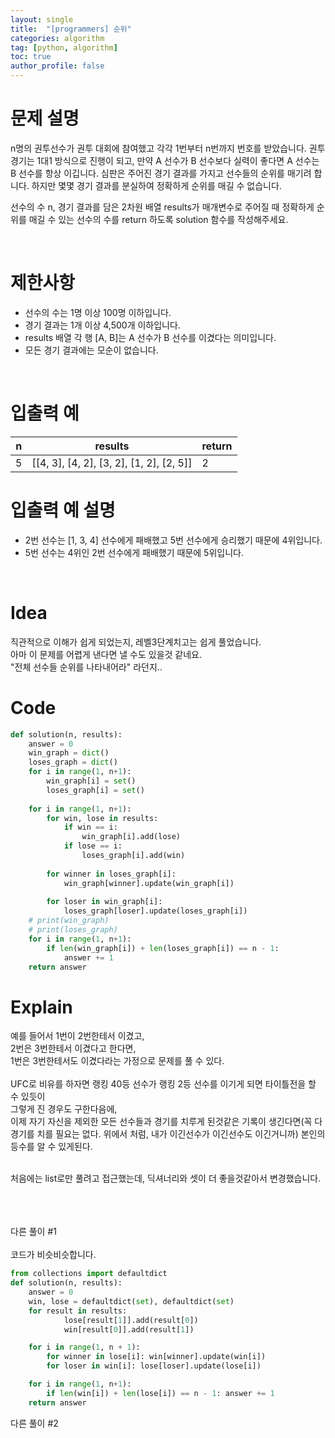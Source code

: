 ```yaml
---
layout: single
title:  "[programmers] 순위"
categories: algorithm
tag: [python, algorithm]
toc: true
author_profile: false
---
```



# 문제 설명
n명의 권투선수가 권투 대회에 참여했고 각각 1번부터 n번까지 번호를 받았습니다. 권투 경기는 1대1 방식으로 진행이 되고, 만약 A 선수가 B 선수보다 실력이 좋다면 A 선수는 B 선수를 항상 이깁니다. 심판은 주어진 경기 결과를 가지고 선수들의 순위를 매기려 합니다. 하지만 몇몇 경기 결과를 분실하여 정확하게 순위를 매길 수 없습니다.

선수의 수 n, 경기 결과를 담은 2차원 배열 results가 매개변수로 주어질 때 정확하게 순위를 매길 수 있는 선수의 수를 return 하도록 solution 함수를 작성해주세요.<br/>


<br/>


# 제한사항

- 선수의 수는 1명 이상 100명 이하입니다.
- 경기 결과는 1개 이상 4,500개 이하입니다.
- results 배열 각 행 [A, B]는 A 선수가 B 선수를 이겼다는 의미입니다.
- 모든 경기 결과에는 모순이 없습니다.

<br/>







# 입출력 예

<table class="tg">
<thead>
  <tr>
    <th class="tg-0pky">n</th>
    <th class="tg-0lax">results</th>
    <th class="tg-0lax">return</th>
  </tr>
</thead>
<tbody>
  <tr>
    <td class="tg-0lax">5</td>
    <td class="tg-0lax">[[4, 3], [4, 2], [3, 2], [1, 2], [2, 5]]</td>
    <td class="tg-0lax">2</td>
  </tr>
</tbody>
</table>


# 입출력 예 설명
- 2번 선수는 [1, 3, 4] 선수에게 패배했고 5번 선수에게 승리했기 때문에 4위입니다.
- 5번 선수는 4위인 2번 선수에게 패배했기 때문에 5위입니다.

<br/>


# Idea
직관적으로 이해가 쉽게 되었는지, 레벨3단계치고는 쉽게 풀었습니다.<br/>
아마 이 문제를 어렵게 낸다면 낼 수도 있을것 같네요.<br/>
"전체 선수들 순위를 나타내어라" 라던지..<br/>



# Code
```python
def solution(n, results):
    answer = 0
    win_graph = dict()
    loses_graph = dict()
    for i in range(1, n+1):
        win_graph[i] = set()
        loses_graph[i] = set()
    
    for i in range(1, n+1):
        for win, lose in results:
            if win == i: 
                win_graph[i].add(lose)
            if lose == i:
                loses_graph[i].add(win)
        
        for winner in loses_graph[i]:
            win_graph[winner].update(win_graph[i])
        
        for loser in win_graph[i]:
            loses_graph[loser].update(loses_graph[i])
    # print(win_graph)            
    # print(loses_graph)
    for i in range(1, n+1):
        if len(win_graph[i]) + len(loses_graph[i]) == n - 1:
            answer += 1
    return answer
```

# Explain
예를 들어서 1번이 2번한테서 이겼고,<br/>
2번은 3번한테서 이겼다고 한다면,<br/>
1번은 3번한테서도 이겼다라는 가정으로 문제를 풀 수 있다.<br/><br/>
UFC로 비유를 하자면 랭킹 40등 선수가 랭킹 2등 선수를 이기게 되면 타이틀전을 할 수 있듯이<br/>
그렇게 진 경우도 구한다음에,<br/>
이제 자기 자신을 제외한 모든 선수들과 경기를 치루게 된것같은 기록이 생긴다면(꼭 다 경기를 치를 필요는 없다. 위에서 처럼, 내가 이긴선수가 이긴선수도 이긴거니까) 본인의 등수를 알 수 있게된다.

<br/>
처음에는 list로만 풀려고 접근했는데, 딕셔너리와 셋이 더 좋을것같아서 변경했습니다.<br/><br/><br/>
<br/>


다른 풀이 #1<br/><br/>
코드가 비슷비슷합니다.<br/>
```python
from collections import defaultdict
def solution(n, results):
    answer = 0
    win, lose = defaultdict(set), defaultdict(set)
    for result in results:
            lose[result[1]].add(result[0])
            win[result[0]].add(result[1])

    for i in range(1, n + 1):
        for winner in lose[i]: win[winner].update(win[i])
        for loser in win[i]: lose[loser].update(lose[i])

    for i in range(1, n+1):
        if len(win[i]) + len(lose[i]) == n - 1: answer += 1
    return answer
```
다른 풀이 #2
```python

```


<!-- # References
<ul>
  <li><a href="https://www.geeksforgeeks.org/python-all-possible-n-combination-tuples/" target="_blank">https://www.geeksforgeeks.org/python-all-possible-n-combination-tuples/</a></li>
  <li><a href="https://www.geeksforgeeks.org/python-all-pair-combinations-of-2-tuples/" target="_blank">https://www.geeksforgeeks.org/python-all-pair-combinations-of-2-tuples/</a></li>
  
</ul>   -->
